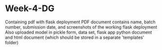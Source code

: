 # Week-4-DG
Containing pdf with flask deployment
PDF document contains name, batch number, submission date, and screenshots of the working flask deployment
Also uploaded model in pickle form, data set, flask app python document and html document (which should be stored in a separate 'templates' folder)
